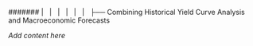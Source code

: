 ####### |   |   |   |   |   |   ├── Combining Historical Yield Curve Analysis and Macroeconomic Forecasts

*Add content here*
